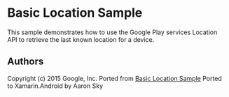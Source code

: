 Basic Location Sample
=====================

This sample demonstrates how to use the Google Play services Location API to retrieve the last known location for a device.

Authors
-------
Copyright (c) 2015 Google, Inc.
Ported from [Basic Location Sample](https://github.com/googlesamples/android-play-location/tree/master/BasicLocationSample)
Ported to Xamarin.Android by Aaron Sky